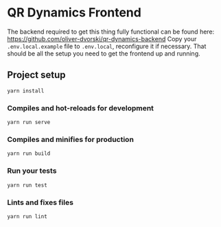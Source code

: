# QR Dynamics Frontend

The backend required to get this thing fully functional can be found here: https://github.com/oliver-dvorski/qr-dynamics-backend
Copy your `.env.local.example` file to `.env.local`, reconfigure it if necessary. That should be all the setup you need to get the frontend up and running.

## Project setup
```
yarn install
```

### Compiles and hot-reloads for development
```
yarn run serve
```

### Compiles and minifies for production
```
yarn run build
```

### Run your tests
```
yarn run test
```

### Lints and fixes files
```
yarn run lint
```
